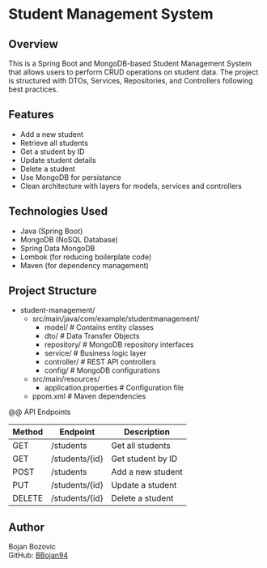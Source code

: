 # Student Management System

## Overview

This is a Spring Boot and MongoDB-based Student Management System that allows users to perform CRUD operations on student data. The project is structured with DTOs, Services, Repositories, and Controllers following best practices.

## Features
- Add a new student
- Retrieve all students
- Get a student by ID
- Update student details
- Delete a student
- Use MongoDB for persistance
- Clean architecture with layers for models, services and controllers

## Technologies Used
- Java (Spring Boot)
- MongoDB (NoSQL Database)
- Spring Data MongoDB
- Lombok (for reducing boilerplate code)
- Maven (for dependency management)

## Project Structure

- student-management/
  - src/main/java/com/example/studentmanagement/
    - model/                  # Contains entity classes
    - dto/                    # Data Transfer Objects
    - repository/             # MongoDB repository interfaces
    - service/                # Business logic layer
    - controller/             # REST API controllers
    - config/                 # MongoDB configurations
  - src/main/resources/
    - application.properties  # Configuration file
  - ppom.xml                                    # Maven dependencies

@@ API Endpoints

| Method         | Endpoint               | Description               |
|----------------|------------------------|---------------------------|
| GET            | /students              | Get all students          |
| GET            | /students/{id}         | Get student by ID         |
| POST           | /students              | Add a new student         |
| PUT            | /students/{id}         | Update a student          |
| DELETE         | /students/{id}         | Delete a student          |

## Author
Bojan Bozovic\
GitHub: [BBojan94](https://github.com/BBojan94)

